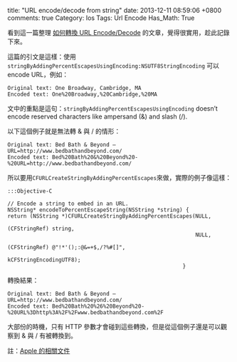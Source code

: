 title: "URL encode/decode from string"
date: 2013-12-11 08:59:06 +0800
comments: true
Category: Ios
Tags: Url Encode
Has_Math: True

看到這一篇整理 [如何轉換 URL Encode/Decode](http://cybersam.com/ios-dev/proper-url-percent-encoding-in-ios) 的文章，覺得很實用，趁此記錄下來。

<!-- more -->

這篇的引文是這樣：使用 ```stringByAddingPercentEscapesUsingEncoding:NSUTF8StringEncoding``` 可以 encode URL，例如：


	Original text: One Broadway, Cambridge, MA
	Encoded text: One%20Broadway,%20Cambridge,%20MA


文中的重點是這句：```stringByAddingPercentEscapesUsingEncoding``` doesn’t encode reserved characters like ampersand (&) and slash (/).

以下這個例子就是無法轉 & 與 / 的情形：

	Original text: Bed Bath & Beyond – URL=http://www.bedbathandbeyond.com/
	Encoded text: Bed%20Bath%20&%20Beyond%20-%20URL=http://www.bedbathandbeyond.com/

所以要用```CFURLCreateStringByAddingPercentEscapes```來做，實際的例子像這樣：

	:::Objective-C

	// Encode a string to embed in an URL.
	NSString* encodeToPercentEscapeString(NSString *string) {
	return (NSString *)CFURLCreateStringByAddingPercentEscapes(NULL,
                                                               (CFStringRef) string,
                                                               NULL,
                                                               (CFStringRef) @"!*'();:@&=+$,/?%#[]",
                                                               kCFStringEncodingUTF8);
                                                           }



轉換結果：

	Original text: Bed Bath & Beyond – URL=http://www.bedbathandbeyond.com/
	Encoded text: Bed%20Bath%20%26%20Beyond%20-%20URL%3Dhttp%3A%2F%2Fwww.bedbathandbeyond.com%2F

大部份的時機，只有 HTTP 參數才會碰到這些轉換，但是從這個例子還是可以觀察到 & 與 / 有被轉換到。

註：[Apple 的相關文件](https://developer.apple.com/library/ios/documentation/cocoa/Conceptual/URLLoadingSystem/WorkingwithURLEncoding/WorkingwithURLEncoding.html#//apple_ref/doc/uid/10000165i-CH12-SW1)
